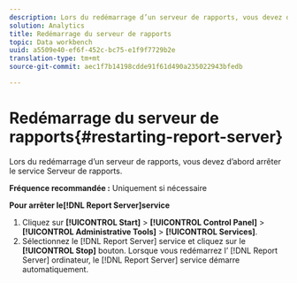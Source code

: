 ```yaml
---
description: Lors du redémarrage d’un serveur de rapports, vous devez d’abord arrêter le service Serveur de rapports.
solution: Analytics
title: Redémarrage du serveur de rapports
topic: Data workbench
uuid: a5509e40-ef6f-452c-bc75-e1f9f7729b2e
translation-type: tm+mt
source-git-commit: aec1f7b14198cdde91f61d490a235022943bfedb

---
```



# Redémarrage du serveur de rapports{#restarting-report-server}

Lors du redémarrage d’un serveur de rapports, vous devez d’abord arrêter le service Serveur de rapports.

**Fréquence recommandée :** Uniquement si nécessaire

**Pour arrêter le[!DNL Report Server]service**

1. Cliquez sur **[!UICONTROL Start]** > **[!UICONTROL Control Panel]** > **[!UICONTROL Administrative Tools]** > **[!UICONTROL Services]**.
1. Sélectionnez le [!DNL Report Server] service et cliquez sur le **[!UICONTROL Stop]** bouton.
Lorsque vous redémarrez l’ [!DNL Report Server] ordinateur, le [!DNL Report Server] service démarre automatiquement.
